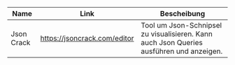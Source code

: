 | Name       | Link                         | Bescheibung                                                                             |
| ---------- | ---------------------------- | --------------------------------------------------------------------------------------- |
| Json Crack | https://jsoncrack.com/editor | Tool um Json-Schnipsel zu visualisieren. Kann auch Json Queries ausführen und anzeigen. | 
